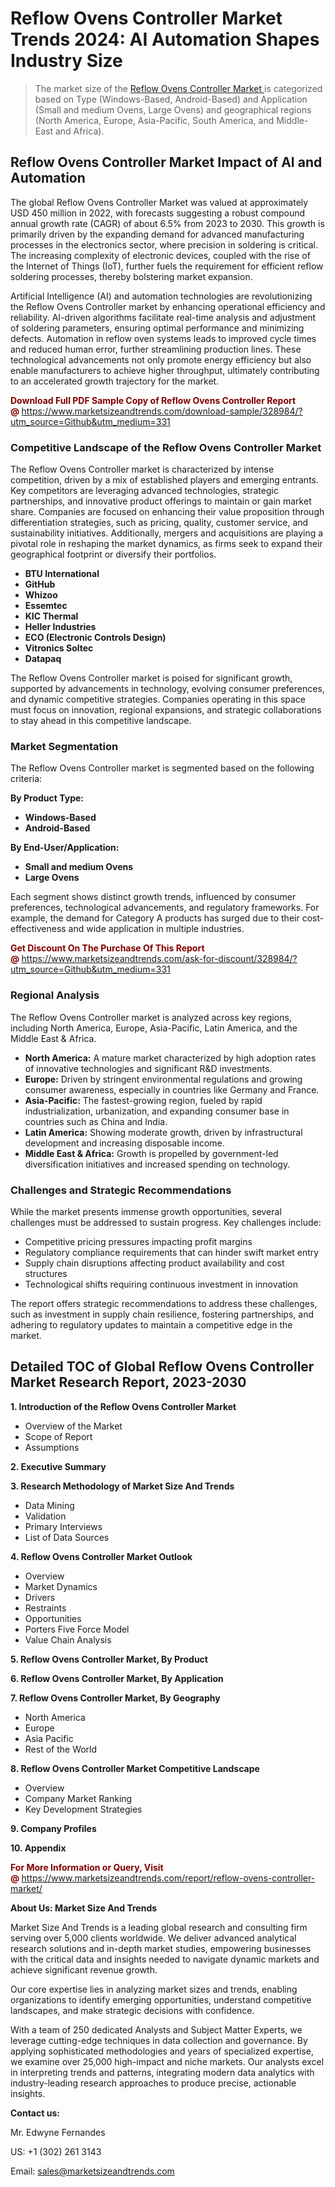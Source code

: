 <h1>Reflow Ovens Controller Market Trends 2024: AI Automation Shapes Industry Size</h1><blockquote><p>The market size of the <a href="https://www.marketsizeandtrends.com/download-sample/328984/?utm_source=Github&amp;utm_medium=331" target="_blank">Reflow Ovens Controller Market </a>is categorized based on Type (Windows-Based, Android-Based) and Application (Small and medium Ovens, Large Ovens) and geographical regions (North America, Europe, Asia-Pacific, South America, and Middle-East and Africa).</p></blockquote><p><h2>Reflow Ovens Controller Market Impact of AI and Automation</h2><p>The global Reflow Ovens Controller Market was valued at approximately USD 450 million in 2022, with forecasts suggesting a robust compound annual growth rate (CAGR) of about 6.5% from 2023 to 2030. This growth is primarily driven by the expanding demand for advanced manufacturing processes in the electronics sector, where precision in soldering is critical. The increasing complexity of electronic devices, coupled with the rise of the Internet of Things (IoT), further fuels the requirement for efficient reflow soldering processes, thereby bolstering market expansion.</p><p>Artificial Intelligence (AI) and automation technologies are revolutionizing the Reflow Ovens Controller market by enhancing operational efficiency and reliability. AI-driven algorithms facilitate real-time analysis and adjustment of soldering parameters, ensuring optimal performance and minimizing defects. Automation in reflow oven systems leads to improved cycle times and reduced human error, further streamlining production lines. These technological advancements not only promote energy efficiency but also enable manufacturers to achieve higher throughput, ultimately contributing to an accelerated growth trajectory for the market.</p></p><p><strong><span style="color: #800000;">Download Full PDF Sample Copy of Reflow Ovens Controller Report @</span>&nbsp;</strong><a href="https://www.marketsizeandtrends.com/download-sample/328984/?utm_source=Github&amp;utm_medium=331">https://www.marketsizeandtrends.com/download-sample/328984/?utm_source=Github&amp;utm_medium=331</a></p><h3>Competitive Landscape of the Reflow Ovens Controller Market</h3><p>The Reflow Ovens Controller market is characterized by intense competition, driven by a mix of established players and emerging entrants. Key competitors are leveraging advanced technologies, strategic partnerships, and innovative product offerings to maintain or gain market share. Companies are focused on enhancing their value proposition through differentiation strategies, such as pricing, quality, customer service, and sustainability initiatives. Additionally, mergers and acquisitions are playing a pivotal role in reshaping the market dynamics, as firms seek to expand their geographical footprint or diversify their portfolios.</p><p><strong><p><ul><li>BTU International </li><li> GitHub </li><li> Whizoo </li><li> Essemtec </li><li> KIC Thermal </li><li> Heller Industries </li><li> ECO (Electronic Controls Design) </li><li> Vitronics Soltec </li><li> Datapaq</p></li></ul></p></strong></p><p>The Reflow Ovens Controller market is poised for significant growth, supported by advancements in technology, evolving consumer preferences, and dynamic competitive strategies. Companies operating in this space must focus on innovation, regional expansions, and strategic collaborations to stay ahead in this competitive landscape.</p><h3>Market Segmentation</h3><p>The Reflow Ovens Controller market is segmented based on the following criteria:</p><p><strong>By Product Type:</strong></p><p><strong><p><ul><li>Windows-Based </li><li> Android-Based</p></li></ul></p></strong></p><p><strong>By End-User/Application:</strong></p><p><strong><p><ul><li>Small and medium Ovens </li><li> Large Ovens</p></li></ul></p></strong></p><p>Each segment shows distinct growth trends, influenced by consumer preferences, technological advancements, and regulatory frameworks. For example, the demand for Category A products has surged due to their cost-effectiveness and wide application in multiple industries.</p><p><strong><span style="color: #800000;">Get Discount On The Purchase Of This Report @&nbsp;</span></strong><a href="https://www.marketsizeandtrends.com/ask-for-discount/328984/?utm_source=Github&amp;utm_medium=331">https://www.marketsizeandtrends.com/ask-for-discount/328984/?utm_source=Github&amp;utm_medium=331</a></p><h3>Regional Analysis</h3><p>The Reflow Ovens Controller market is analyzed across key regions, including North America, Europe, Asia-Pacific, Latin America, and the Middle East &amp; Africa.</p><ul><li><strong>North America:</strong> A mature market characterized by high adoption rates of innovative technologies and significant R&amp;D investments.</li><li><strong>Europe:</strong> Driven by stringent environmental regulations and growing consumer awareness, especially in countries like Germany and France.</li><li><strong>Asia-Pacific:</strong> The fastest-growing region, fueled by rapid industrialization, urbanization, and expanding consumer base in countries such as China and India.</li><li><strong>Latin America:</strong> Showing moderate growth, driven by infrastructural development and increasing disposable income.</li><li><strong>Middle East &amp; Africa:</strong> Growth is propelled by government-led diversification initiatives and increased spending on technology.</li></ul><h3>Challenges and Strategic Recommendations</h3><p>While the market presents immense growth opportunities, several challenges must be addressed to sustain progress. Key challenges include:</p><ul><li>Competitive pricing pressures impacting profit margins</li><li>Regulatory compliance requirements that can hinder swift market entry</li><li>Supply chain disruptions affecting product availability and cost structures</li><li>Technological shifts requiring continuous investment in innovation</li></ul><p>The report offers strategic recommendations to address these challenges, such as investment in supply chain resilience, fostering partnerships, and adhering to regulatory updates to maintain a competitive edge in the market.</p><h2>Detailed TOC of Global Reflow Ovens Controller Market Research Report, 2023-2030</h2><p><strong>1. Introduction of the Reflow Ovens Controller Market</strong></p><ul><li>Overview of the Market</li><li>Scope of Report</li><li>Assumptions&nbsp;</li></ul><p><strong>2. Executive Summary</strong></p><p><strong>3. Research Methodology of <strong>Market Size And Trends</strong></strong></p><ul><li>Data Mining</li><li>Validation</li><li>Primary Interviews</li><li>List of Data Sources&nbsp;</li></ul><p><strong>4. Reflow Ovens Controller Market Outlook</strong></p><ul><li>Overview</li><li>Market Dynamics</li><li>Drivers</li><li>Restraints</li><li>Opportunities</li><li>Porters Five Force Model</li><li>Value Chain Analysis&nbsp;</li></ul><p><strong>5. Reflow Ovens Controller Market, By Product</strong></p><p><strong>6. Reflow Ovens Controller Market, By Application</strong></p><p><strong>7. Reflow Ovens Controller Market, By Geography</strong></p><ul><li>North America</li><li>Europe</li><li>Asia Pacific</li><li>Rest of the World&nbsp;</li></ul><p><strong>8. Reflow Ovens Controller Market Competitive Landscape</strong></p><ul><li>Overview</li><li>Company Market Ranking</li><li>Key Development Strategies&nbsp;</li></ul><p><strong>9. Company Profiles</strong></p><p><strong>10. Appendix</strong></p><p><strong><span style="color: #800000;">For More Information or Query, Visit @&nbsp;</span></strong><a href="https://www.marketsizeandtrends.com/report/reflow-ovens-controller-market/">https://www.marketsizeandtrends.com/report/reflow-ovens-controller-market/</a></p><p></p><p><strong>About Us:&nbsp;Market Size And Trends</strong></p><p>Market Size And Trends&nbsp;is a leading global research and consulting firm serving over 5,000 clients worldwide. We deliver advanced analytical research solutions and in-depth market studies, empowering businesses with the critical data and insights needed to navigate dynamic markets and achieve significant revenue growth.</p><p>Our core expertise lies in analyzing market sizes and trends, enabling organizations to identify emerging opportunities, understand competitive landscapes, and make strategic decisions with confidence.</p><p>With a team of 250 dedicated Analysts and Subject Matter Experts, we leverage cutting-edge techniques in data collection and governance. By applying sophisticated methodologies and years of specialized expertise, we examine over 25,000 high-impact and niche markets. Our analysts excel in interpreting trends and patterns, integrating modern data analytics with industry-leading research approaches to produce precise, actionable insights.</p><p><strong>Contact us:</strong></p><p>Mr. Edwyne Fernandes</p><p>US: +1 (302) 261 3143</p><p>Email: <a href="mailto:sales@marketsizeandtrends.com">sales@marketsizeandtrends.com</a>&nbsp;</p>

